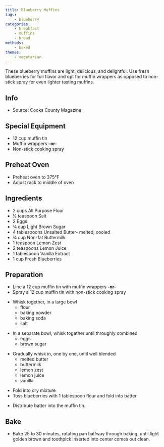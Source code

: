 ```yaml
---
title: Blueberry Muffins
tags:
    - blueberry
categories: 
    - breakfast
    - muffins
    - bread
methods:
    - baked
themes:
    - vegetarian
---
```


These blueberry muffins are light, delicious, and delightful. Use fresh
blueberries for full flavor and opt for muffin wrappers as opposed to
non-stick spray for even lighter tasting muffins.

## Info

-   Source: Cooks County Magazine

## Special Equipment

-   12 cup muffin tin
-   Muffin wrappers **-or-**
-   Non-stick cooking spray

## Preheat Oven

-   Preheat oven to 375°F
-   Adjust rack to middle of oven

## Ingredients

-   2 cups All Purpose Flour
-   ½ teaspoon Salt
-   2 Eggs
-   ¾ cup Light Brown Sugar
-   4 tablespoons Unsalted Butter- melted, cooled
-   ¾ cup Non-fat Buttermilk
-   1 teaspoon Lemon Zest
-   2 teaspoons Lemon Juice
-   1 tablespoon Vanilla Extract
-   1 cup Fresh Blueberries

## Preparation

-   Line a 12 cup muffin tin with muffin wrappers **-or-**
-   Spray a 12 cup muffin tin with non-stick cooking spray

<!-- -->

-   Whisk together, in a large bowl
    -   flour
    -   baking powder
    -   baking soda
    -   salt

<!-- -->

-   In a separate bowl, whisk together until throughly combined
    -   eggs
    -   brown sugar

<!-- -->

-   Gradually whisk in, one by one, until well blended
    -   melted butter
    -   buttermilk
    -   lemon zest
    -   lemon juice
    -   vanilla

<!-- -->

-   Fold into dry mixture
-   Toss blueberries with 1 tablespoon flour and fold into batter

<!-- -->

-   Distribute batter into the muffin tin.

## Bake

-   Bake 25 to 30 minutes, rotating pan halfway through baking, until
    light golden brown and toothpick inserted into center comes out
    clean.
